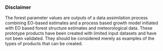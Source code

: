 ### Disclaimer

The forest parameter values are outputs of a data assimilation process combining EO-based estimates and a process based growth model initiated with EO based forest structure estimates and meteorological data. These prototype products have been created with limited input datasets and have not been validated. They should be considered merely as examples of the types of products that can be created.